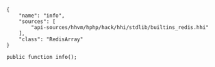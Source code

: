 ``` yamlmeta
{
    "name": "info",
    "sources": [
        "api-sources/hhvm/hphp/hack/hhi/stdlib/builtins_redis.hhi"
    ],
    "class": "RedisArray"
}
```




``` Hack
public function info();
```
<!-- HHAPIDOC -->
